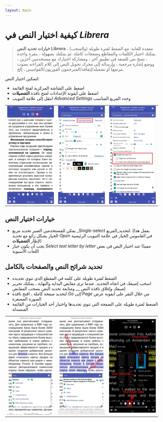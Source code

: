 ```yaml
---
layout: main
---
```


# كيفية اختيار النص في _Librera_

> **خيارات تحديد النص Librera** معقدة للغاية. مع الضغط لفترة طويلة (والسحب) ، يمكنك اختيار الكلمات والمقاطع وصفحات كاملة. ثم يمكنك بسهولة ، بنقرة واحدة ، نسخ نص للصقه في تطبيق آخر ، ومشاركة اختيارك مع مستخدمين آخرين ، ووضع إشارة مرجعية ، وإرساله إلى محرك تحويل النص إلى كلام (لقراءته بصوت مرتفع) أو تشغيله/إيقافه/المترجمون الفوريون/القواميس ، إلخ.

لتمكين اختيار النص:
* اضغط على الشاشة المركزية لفتح القائمة
* اضغط على أيقونة الإعدادات لفتح نافذة **التفضيلات**
* انتقل إلى علامة التبويب _Advanced Settings_ وحدد المربع المناسب


||||
|-|-|-|
|![](1.jpg)|![](2.jpg)|![](3.jpg)|

## خيارات اختيار النص
* يمكن للمستخدمين الصبر تحديد مربع _Single-select لتحديد_المربع. (يعمل هذا الخيار بشكل رائع مع تحديد _Open في القاموس_ الخيار في علامة التبويب الرئيسية لإطار **التفضيلات**)
* يجب أن يكون خيار _Select text letter by letter_ مفيدًا عند اختيار النص في بعض اللغات الآسيوية

## تحديد شرائح النص والصفحات بالكامل
* الضغط لفترة طويلة على كلمة في المقطع الذي تنوي تحديده
* اسحب إصبعك في اتجاه التحديد. عندما ترى مقابض البداية والنهاية ، يمكنك تحرير إصبعك وإغلاق نافذة النص __ ومتابعة تحديد النص بسحب المقابض
* لتحديد صفحة كاملة ، افتح نافذة _Go إلى Page_ من خلال النقر على أيقونة عرض الصورة المصغرة
* الضغط لفترة طويلة على الصفحة التي تنوي تحديدها واختيار أحد الخيارات من القائمة المنسدلة

||||
|-|-|-|
|![](4.jpg)|![](5.jpg)|![](6.jpg)|
